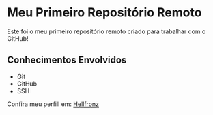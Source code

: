 # Meu Primeiro Repositório Remoto

Este foi o meu primeiro repositório remoto criado para trabalhar com o GitHub!

## Conhecimentos Envolvidos

- Git
- GitHub
- SSH

Confira meu perfill em: [Hellfronz](https://github.com/Hellfronz)